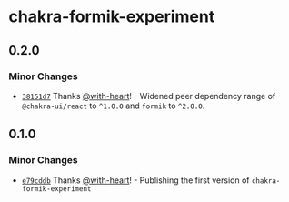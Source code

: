 # chakra-formik-experiment

## 0.2.0

### Minor Changes

- [`38151d7`](https://github.com/with-heart/chakra-formik-experiment/commit/38151d70145146b1d18997b5c37c6129ee955839)
  Thanks [@with-heart](https://github.com/with-heart)! - Widened peer dependency
  range of `@chakra-ui/react` to `^1.0.0` and `formik` to `^2.0.0`.

## 0.1.0

### Minor Changes

- [`e79cddb`](https://github.com/with-heart/chakra-formik-experiment/commit/e79cddbca037d3819a9d7814530979a49998a6f9)
  Thanks [@with-heart](https://github.com/with-heart)! - Publishing the first
  version of `chakra-formik-experiment`
